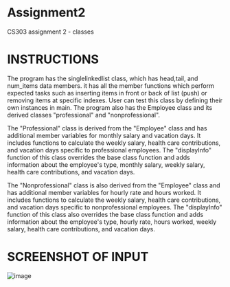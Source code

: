 # Assignment2
CS303 assignment 2 - classes

# INSTRUCTIONS
The program has the singlelinkedlist class, which has head,tail, and num_items data members. it has all the member functions which perform expected tasks such as inserting items in front or back of list (push) or removing items at specific indexes. User can test this class by defining their own instances in main. The program also has the Employee class and its derived classes "professional" and "nonprofessional". 

The "Professional" class is derived from the "Employee" class and has additional member variables for monthly salary and vacation days. It includes functions to calculate the weekly salary, health care contributions, and vacation days specific to professional employees. The "displayInfo" function of this class overrides the base class function and adds information about the employee's type, monthly salary, weekly salary, health care contributions, and vacation days.

The "Nonprofessional" class is also derived from the "Employee" class and has additional member variables for hourly rate and hours worked. It includes functions to calculate the weekly salary, health care contributions, and vacation days specific to nonprofessional employees. The "displayInfo" function of this class also overrides the base class function and adds information about the employee's type, hourly rate, hours worked, weekly salary, health care contributions, and vacation days. 

# SCREENSHOT OF INPUT
![image](https://github.com/HashAbdulla/Assignment2/assets/113187737/bdd90ef9-d1b6-4188-a120-9e58f5718902)

